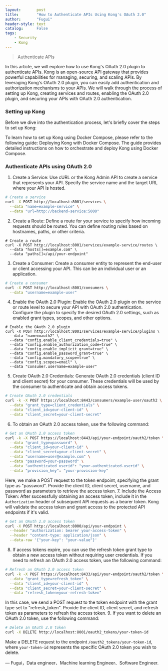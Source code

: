```yaml
---
layout:       post
title:        "How to Authenticate APIs Using Kong's OAuth 2.0"
author:       "Fugui"
header-style: text
catalog:      False
tags:
    - Security
    - Kong
---
```


> Authenticate APIs

In this article, we will explore how to use Kong's OAuth 2.0 plugin to authenticate APIs. Kong is an open-source API gateway that provides powerful capabilities for managing, securing, and scaling APIs. By leveraging Kong's OAuth 2.0 plugin, you can easily add authentication and authorization mechanisms to your APIs. We will walk through the process of setting up Kong, creating services and routes, enabling the OAuth 2.0 plugin, and securing your APIs with OAuth 2.0 authentication.

### Setting up Kong

Before we dive into the authentication process, let's briefly cover the steps to set up Kong:

To learn how to set up Kong using Docker Compose, please refer to the following guide: Deploying Kong with Docker Compose. The guide provides detailed instructions on how to orchestrate and deploy Kong using Docker Compose.

### Authenticate APIs using OAuth 2.0

1. Create a Service: Use cURL or the Kong Admin API to create a service that represents your API. Specify the service name and the target URL where your API is hosted.
```bash
# Create a service
curl -X POST http://localhost:8001/services \
  --data "name=example-service" \
  --data "url=http://backend-service:5000"
```  
2. Create a Route: Define a route for your service to specify how incoming requests should be routed. You can define routing rules based on hostnames, paths, or other criteria.
```
# Create a route
curl -X POST http://localhost:8001/services/example-service/routes \
  --data "hosts[]=example.com" \
  --data "paths[]=/api/your-endpoint"
```
3. Create a Consumer: Create a consumer entity to represent the end-user or client accessing your API. This can be an individual user or an application.
```bash
# Create a consumer
curl -X POST http://localhost:8001/consumers \
  --data "username=example-user"
```  
4. Enable the OAuth 2.0 Plugin: Enable the OAuth 2.0 plugin on the service or route level to secure your API with OAuth 2.0 authentication. Configure the plugin to specify the desired OAuth 2.0 settings, such as enabled grant types, scopes, and other options.
```
# Enable the OAuth 2.0 plugin
curl -X POST http://localhost:8001/services/example-service/plugins \
  --data "name=oauth2" \
  --data "config.enable_client_credentials=true" \
  --data "config.enable_authorization_code=true" \
  --data "config.enable_implicit_grant=true" \
  --data "config.enable_password_grant=true" \
  --data "config.mandatory_scope=true" \
  --data "config.scopes=email" \
  --data "consumer.username=example-user"
```
5. Create OAuth 2.0 Credentials: Generate OAuth 2.0 credentials (client ID and client secret) for your consumer. These credentials will be used by the consumer to authenticate and obtain access tokens.
```bash
# Create OAuth 2.0 credentials
curl -k -X POST https://localhost:8443/consumers/example-user/oauth2 \
  --data "grant_type=client_credentials" \
  --data "client_id=your-client-id" \
  --data "client_secret=your-client-secret"
```
6. To obtain an OAuth 2.0 access token, use the following command:
```bash
# Get an OAuth 2.0 access token
curl -k -X POST https://localhost:8443/api/your-endpoint/oauth2/token \
  --data "grant_type=password" \
  --data "client_id=your-client-id" \
  --data "client_secret=your-client-secret" \
  --data "username=user@example.com" \
  --data "password=your-password" \
  --data "authenticated_userid": "your-authenticated-userid" \
  --data "provision_key": "your-provision-key"
```
Here, we make a POST request to the token endpoint, specifying the grant type as "password". Provide the client ID, client secret, username, and password as parameters to retrieve the access token.
7. Include the Access Token: After successfully obtaining an access token, include it in the `Authorization` header of subsequent API requests as a bearer token. Kong will validate the access token and grant access to the protected API endpoints if it's valid.
```bash
# Get an OAuth 2.0 access token
curl -X POST http://localhost:8000/api/your-endpoint \
  --header "authorization: bearer your-access-token" \
  --header "content-type: application/json" \
  --data-raw '{"your-key": "your-value"}'
```
8. If access tokens expire, you can use the refresh token grant type to obtain a new access token without requiring user credentials. If you need to refresh an OAuth 2.0 access token, use the following command:
```bash
# Refresh an OAuth 2.0 access token
curl -k -X POST https://localhost:8433/api/your-endpoint/oauth2/token \
  --data "grant_type=refresh_token" \
  --data "client_id=your-client-id" \
  --data "client_secret=your-client-secret" \
  --data "refresh_token=your-refresh-token"
```
In this case, we send a POST request to the token endpoint with the grant type set to "refresh_token". Provide the client ID, client secret, and refresh token as parameters to refresh the access token.
9. If you want to delete an OAuth 2.0 token, use the following command:
```bash
# Delete an OAuth 2.0 token
curl -X DELETE http://localhost:8001/oauth2_tokens/your-token-id
```
Make a DELETE request to the endpoint `/oauth2_tokens/your-token-id`, where `your-token-id` represents the specific OAuth 2.0 token you wish to delete.

— Fugui，Data engineer、Machine learning Engineer、Software Engineer.
